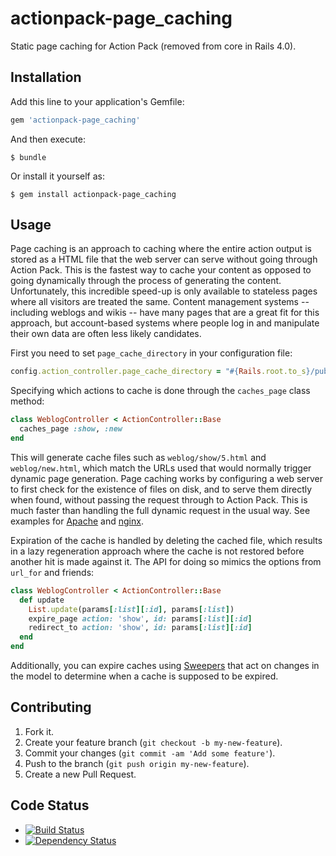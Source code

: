 actionpack-page_caching
=======================

Static page caching for Action Pack (removed from core in Rails 4.0).

Installation
------------

Add this line to your application's Gemfile:

```ruby
gem 'actionpack-page_caching'
```

And then execute:

    $ bundle

Or install it yourself as:

    $ gem install actionpack-page_caching

Usage
-----

Page caching is an approach to caching where the entire action output is
stored as a HTML file that the web server can serve without going through
Action Pack. This is the fastest way to cache your content as opposed to going
dynamically through the process of generating the content. Unfortunately, this
incredible speed-up is only available to stateless pages where all visitors are
treated the same. Content management systems -- including weblogs and wikis --
have many pages that are a great fit for this approach, but account-based systems
where people log in and manipulate their own data are often less likely candidates.

First you need to set `page_cache_directory` in your configuration file:

```ruby
config.action_controller.page_cache_directory = "#{Rails.root.to_s}/public/deploy"
```

Specifying which actions to cache is done through the `caches_page` class method:

```ruby
class WeblogController < ActionController::Base
  caches_page :show, :new
end
```

This will generate cache files such as `weblog/show/5.html` and
`weblog/new.html`, which match the URLs used that would normally trigger
dynamic page generation. Page caching works by configuring a web server to first
check for the existence of files on disk, and to serve them directly when found,
without passing the request through to Action Pack. This is much faster than
handling the full dynamic request in the usual way. 
See examples for [Apache](http://stackoverflow.com/a/12943042/4061) and [nginx](http://www.rubytutorial.io/page-caching-with-rails4/).

Expiration of the cache is handled by deleting the cached file, which results
in a lazy regeneration approach where the cache is not restored before another
hit is made against it. The API for doing so mimics the options from `url_for`
and friends:

```ruby
class WeblogController < ActionController::Base
  def update
    List.update(params[:list][:id], params[:list])
    expire_page action: 'show', id: params[:list][:id]
    redirect_to action: 'show', id: params[:list][:id]
  end
end
```

Additionally, you can expire caches using [Sweepers](https://github.com/rails/rails-observers#action-controller-sweeper)
that act on changes in the model to determine when a cache is supposed to be expired.

Contributing
------------

1. Fork it.
2. Create your feature branch (`git checkout -b my-new-feature`).
3. Commit your changes (`git commit -am 'Add some feature'`).
4. Push to the branch (`git push origin my-new-feature`).
5. Create a new Pull Request.

Code Status
-----------

* [![Build Status](https://travis-ci.org/rails/actionpack-page_caching.png?branch=master)](https://travis-ci.org/rails/page_caching)
* [![Dependency Status](https://gemnasium.com/rails/actionpack-page_caching.png)](https://gemnasium.com/rails/actionpack-page_caching)
